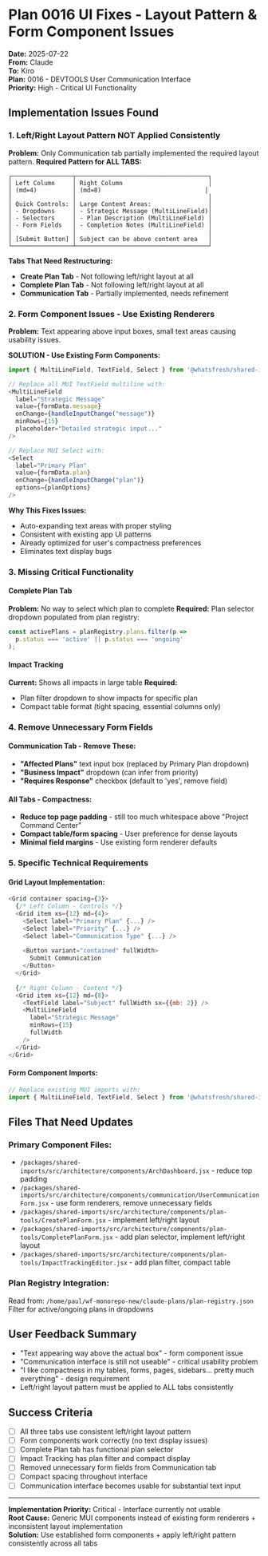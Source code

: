# Plan 0016 UI Fixes - Layout Pattern & Form Component Issues
**Date:** 2025-07-22  
**From:** Claude  
**To:** Kiro  
**Plan:** 0016 - DEVTOOLS User Communication Interface  
**Priority:** High - Critical UI Functionality

## Implementation Issues Found

### 1. Left/Right Layout Pattern NOT Applied Consistently
**Problem:** Only Communication tab partially implemented the required layout pattern.
**Required Pattern for ALL TABS:**
```
┌─────────────────┬─────────────────────────────────────┐
│ Left Column     │ Right Column                        │
│ (md=4)          │ (md=8)                             │
│                 │                                     │
│ Quick Controls: │ Large Content Areas:                │
│ - Dropdowns     │ - Strategic Message (MultiLineField)│
│ - Selectors     │ - Plan Description (MultiLineField) │
│ - Form Fields   │ - Completion Notes (MultiLineField) │
│                 │                                     │
│ [Submit Button] │ Subject can be above content area   │
└─────────────────┴─────────────────────────────────────┘
```

**Tabs That Need Restructuring:**
- **Create Plan Tab** - Not following left/right layout at all
- **Complete Plan Tab** - Not following left/right layout at all
- **Communication Tab** - Partially implemented, needs refinement

### 2. Form Component Issues - Use Existing Renderers
**Problem:** Text appearing above input boxes, small text areas causing usability issues.

**SOLUTION - Use Existing Form Components:**
```javascript
import { MultiLineField, TextField, Select } from '@whatsfresh/shared-imports/components/forms';

// Replace all MUI TextField multiline with:
<MultiLineField 
  label="Strategic Message"
  value={formData.message}
  onChange={handleInputChange("message")}
  minRows={15}
  placeholder="Detailed strategic input..."
/>

// Replace MUI Select with:
<Select 
  label="Primary Plan"
  value={formData.plan}
  onChange={handleInputChange("plan")}
  options={planOptions}
/>
```

**Why This Fixes Issues:**
- Auto-expanding text areas with proper styling
- Consistent with existing app UI patterns  
- Already optimized for user's compactness preferences
- Eliminates text display bugs

### 3. Missing Critical Functionality

#### Complete Plan Tab
**Problem:** No way to select which plan to complete
**Required:** Plan selector dropdown populated from plan registry:
```javascript
const activePlans = planRegistry.plans.filter(p => 
  p.status === 'active' || p.status === 'ongoing'
);
```

#### Impact Tracking 
**Current:** Shows all impacts in large table
**Required:** 
- Plan filter dropdown to show impacts for specific plan
- Compact table format (tight spacing, essential columns only)

### 4. Remove Unnecessary Form Fields

#### Communication Tab - Remove These:
- **"Affected Plans"** text input box (replaced by Primary Plan dropdown)
- **"Business Impact"** dropdown (can infer from priority)
- **"Requires Response"** checkbox (default to 'yes', remove field)

#### All Tabs - Compactness:
- **Reduce top page padding** - still too much whitespace above "Project Command Center"
- **Compact table/form spacing** - User preference for dense layouts
- **Minimal field margins** - Use existing form renderer defaults

### 5. Specific Technical Requirements

#### Grid Layout Implementation:
```javascript
<Grid container spacing={3}>
  {/* Left Column - Controls */}
  <Grid item xs={12} md={4}>
    <Select label="Primary Plan" {...} />
    <Select label="Priority" {...} />
    <Select label="Communication Type" {...} />
    
    <Button variant="contained" fullWidth>
      Submit Communication
    </Button>
  </Grid>
  
  {/* Right Column - Content */}
  <Grid item xs={12} md={8}>
    <TextField label="Subject" fullWidth sx={{mb: 2}} />
    <MultiLineField 
      label="Strategic Message"
      minRows={15}
      fullWidth
    />
  </Grid>
</Grid>
```

#### Form Component Imports:
```javascript
// Replace existing MUI imports with:
import { MultiLineField, TextField, Select } from '@whatsfresh/shared-imports/components/forms';
```

## Files That Need Updates

### Primary Component Files:
- `/packages/shared-imports/src/architecture/components/ArchDashboard.jsx` - reduce top padding
- `/packages/shared-imports/src/architecture/components/communication/UserCommunicationForm.jsx` - use form renderers, remove unnecessary fields
- `/packages/shared-imports/src/architecture/components/plan-tools/CreatePlanForm.jsx` - implement left/right layout
- `/packages/shared-imports/src/architecture/components/plan-tools/CompletePlanForm.jsx` - add plan selector, implement left/right layout
- `/packages/shared-imports/src/architecture/components/plan-tools/ImpactTrackingEditor.jsx` - add plan filter, compact table

### Plan Registry Integration:
Read from: `/home/paul/wf-monorepo-new/claude-plans/plan-registry.json`
Filter for active/ongoing plans in dropdowns

## User Feedback Summary
- "Text appearing way above the actual box" - form component issue
- "Communication interface is still not useable" - critical usability problem
- "I like compactness in my tables, forms, pages, sidebars... pretty much everything" - design requirement
- Left/right layout pattern must be applied to ALL tabs consistently

## Success Criteria
- [ ] All three tabs use consistent left/right layout pattern
- [ ] Form components work correctly (no text display issues)
- [ ] Complete Plan tab has functional plan selector
- [ ] Impact Tracking has plan filter and compact display
- [ ] Removed unnecessary form fields from Communication tab
- [ ] Compact spacing throughout interface
- [ ] Communication interface becomes usable for substantial text input

---

**Implementation Priority:** Critical - Interface currently not usable  
**Root Cause:** Generic MUI components instead of existing form renderers + inconsistent layout implementation  
**Solution:** Use established form components + apply left/right pattern consistently across all tabs